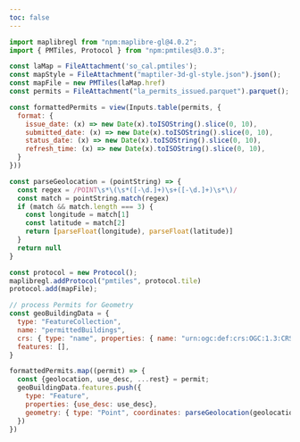 ```yaml
---
toc: false
---
```


<style>

 #observablehq-center, .observablehq, #observablehq-main {
   margin: 0px !important;
 }

 p {
   max-width: 800px;
 }

 ul {
   padding-top: 0;
   margin-top: 0;
 }

 #observablehq-center {
   display:flex;
   flex-direction:column;
   align-items: center;
   justify-content: center;
 }

 #observablehq-main {
   display: flex;
   flex-direction: column;
   justify-content: center;
 }

 #observablehq-footer {
   margin: 1rem;
 }

</style>

```js
import maplibregl from "npm:maplibre-gl@4.0.2";
import { PMTiles, Protocol } from "npm:pmtiles@3.0.3";
```

```js
const laMap = FileAttachment('so_cal.pmtiles');
const mapStyle = FileAttachment("maptiler-3d-gl-style.json").json();
const mapFile = new PMTiles(laMap.href)
const permits = FileAttachment("la_permits_issued.parquet").parquet();
```

```js 
const formattedPermits = view(Inputs.table(permits, {
  format: {
    issue_date: (x) => new Date(x).toISOString().slice(0, 10),
    submitted_date: (x) => new Date(x).toISOString().slice(0, 10),
    status_date: (x) => new Date(x).toISOString().slice(0, 10),
    refresh_time: (x) => new Date(x).toISOString().slice(0, 10),
  }
}))
```

<link rel="stylesheet" type="text/css" href="npm:maplibre-gl@4.0.2/dist/maplibre-gl.css">

```js
const parseGeolocation = (pointString) => {
  const regex = /POINT\s*\(\s*([-\d.]+)\s+([-\d.]+)\s*\)/
  const match = pointString.match(regex)
  if (match && match.length === 3) {
    const longitude = match[1]
    const latitude = match[2]
    return [parseFloat(longitude), parseFloat(latitude)]
  }
  return null
}
```

```js
const protocol = new Protocol();
maplibregl.addProtocol("pmtiles", protocol.tile)
protocol.add(mapFile);

// process Permits for Geometry 
const geoBuildingData = {
  type: "FeatureCollection",
  name: "permittedBuildings",
  crs: { type: "name", properties: { name: "urn:ogc:def:crs:OGC:1.3:CRS84" } },
  features: [],
}

formattedPermits.map((permit) => {
  const {geolocation, use_desc, ...rest} = permit;
  geoBuildingData.features.push({
    type: "Feature",
    properties: {use_desc: use_desc},
    geometry: { type: "Point", coordinates: parseGeolocation(geolocation) },
  })
})
```

<div id="mapContainer" style="position: relative; height: calc(100vh - 300px); width: 100%;">
  <div id="features" style="z-index: 100;"></div>
</div>

```js
const map = new maplibregl.Map({
  container: "mapContainer",
  zoom: 12,
  maxZoom: 16,
  minZoom: 10,
  center: [-118.243683, 34.052235],
  pitch: 20,
  zoom: 8.6,
  maxBounds: [
  [-120, 32],
  [-116, 36],
  ],
  maplibreLogo: true,
  logoPosition: "bottom-left",
  style: {
  version: 8,
    sources: {
      openmaptiles: {
        type: "vector",
        tiles: ["pmtiles://" + mapFile.source.getKey() + "/{z}/{x}/{y}"],
      },
    },
    layers: mapStyle.layers,
    glyphs: "https://m-clare.github.io/map-glyphs/fonts/{fontstack}/{range}.pbf",
  }
})

map.on("load", () => {
  map.addSource("bldg-data", {
    type: "geojson",
    data: geoBuildingData,
  })

map.addLayer({
  id: "bldg",
  source: "bldg-data",
  type: "circle",
  paint: {
    "circle-radius": 5,
    "circle-color": "#000000"
  }
  })
  
})

```

